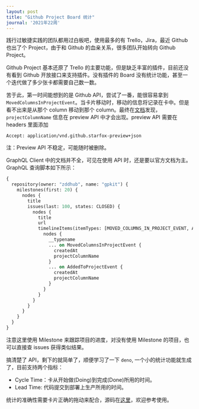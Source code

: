 ```yaml
---
layout: post
title: "Github Project Board 统计"
journal: '2021年22周'
---
```


践行过敏捷实践的团队都用过白板吧，使用最多的有 Trello，Jira，最近 Github 也出了个 Project，由于和 Github 的血亲关系，很多团队开始转向 Github Project。

Github Project 基本还原了 Trello 的主要功能，但是缺乏丰富的插件，目前还没有看到 Github 开放接口来支持插件。没有插件的 Board 没有统计功能，甚至一个迭代做了多少张卡都需要自己数一数。

苦于此，第一时间能想到的是 Github API，尝试了一番，能很容易拿到 `MovedColumnsInProjectEvent`。当卡片移动时，移动的信息将记录在卡中。但是看不出来是从那个 column 移动到那个 column。最终在[文档](https://docs.github.com/en/enterprise-server@3.0/graphql/reference/objects#movedcolumnsinprojectevent)发现，`projectColumnName` 信息在 preview API 中才会出现。preview API 需要在 headers 里面添加

```
Accept: application/vnd.github.starfox-preview+json
```

注：Preview API 不稳定，可能随时被删除。

GraphQL Client 中的文档并不全，可见在使用 API 时，还是要以官方文档为主。GraphQL 查询脚本如下所示：

```graphql
{
  repository(owner: "zddhub", name: "gpkit") {
    milestones(first: 20) {
      nodes {
        title
        issues(last: 100, states: CLOSED) {
          nodes {
            title
            url
            timelineItems(itemTypes: [MOVED_COLUMNS_IN_PROJECT_EVENT, ADDED_TO_PROJECT_EVENT], first: 100) {
              nodes {
                __typename
                ... on MovedColumnsInProjectEvent {
                  createdAt
                  projectColumnName
                }
                ... on AddedToProjectEvent {
                  createdAt
                  projectColumnName
                }
              }
            }
          }
        }
      }
    }
  }
}
```

注意这里使用 Milestone 来跟踪项目的进度，对没有使用 Milestone 的项目，也可以直接查 issues 获得类似结果。

搞清楚了 API，剩下的就简单了，顺便学习了一下 `deno`, 一个小的统计功能就生成了，目前支持两个指标：

- Cycle Time：卡从开始做(Doing)到完成(Done)所用的时间。
- Lead Time: 代码提交到部署上生产所用的时间。

统计的准确性需要卡片正确的拖动来配合，源码在[这里](https://github.com/zddhub/gpkit)，欢迎参考使用。
